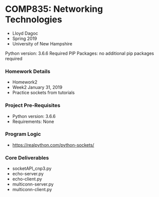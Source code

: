 # COMP835: Networking Technologies
* Lloyd Dagoc
* Spring 2019
* University of New Hampshire

Python version: 3.6.6
Required PIP Packages: no additional pip packages required


### Homework Details
* Homework2
* Week2 January 31, 2019
* Practice sockets from tutorials

### Project Pre-Requisites
* Python version: 3.6.6
* Requirements: None

### Program Logic
* https://realpython.com/python-sockets/

### Core Deliverables
* socketAPI_cnp3.py
* echo-server.py
* echo-client.py
* multiconn-server.py
* multiconn-client.py
